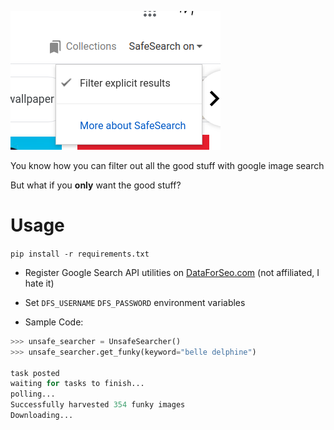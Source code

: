 ![safe search](./images/safe-search.png)

You know how you can filter out all the good stuff with google image search

But what if you **only** want the good stuff?

# Usage

`pip install -r requirements.txt`


- Register Google Search API utilities on [DataForSeo.com](dataforseo.com) (not affiliated, I hate it)

- Set `DFS_USERNAME` `DFS_PASSWORD` environment variables

- Sample Code:

```python
>>> unsafe_searcher = UnsafeSearcher()
>>> unsafe_searcher.get_funky(keyword="belle delphine")

task posted
waiting for tasks to finish...
polling...
Successfully harvested 354 funky images
Downloading...
```

